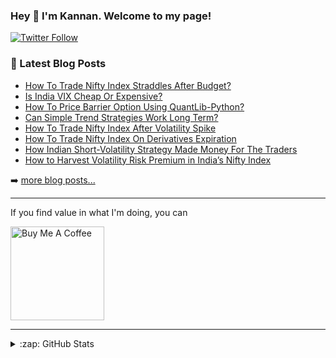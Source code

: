 ### Hey 👋 I'm Kannan. Welcome to my page!


[![Twitter Follow](https://img.shields.io/twitter/follow/kannansi?color=1DA1F2&logo=twitter&style=for-the-badge)](https://twitter.com/intent/follow?original_referer=https%3A%2F%2Fgithub.com%2Fkannansi&screen_name=kannansi)

### :pencil: Latest Blog Posts
<!-- BLOG-POST-LIST:START -->
- [How To Trade Nifty Index Straddles After Budget?](https://kannansi.medium.com/how-to-trade-nifty-index-straddles-after-budget-3c333ffeee00)
- [Is India VIX Cheap Or Expensive?](https://kannansi.medium.com/is-india-vix-cheap-or-expensive-b0cc2a04dec4?source=rss-b9ef9ca30a5e------2)
- [How To Price Barrier Option Using QuantLib-Python?](https://kannansi.medium.com/how-to-price-barrier-option-using-quantlib-python-ee4b1fff2448?source=rss-b9ef9ca30a5e------2)
- [Can Simple Trend Strategies Work Long Term?](https://kannansi.medium.com/can-simple-trend-strategies-work-long-term-9186a8f14948?source=rss-b9ef9ca30a5e------2)
- [How To Trade Nifty Index After Volatility Spike](https://kannansi.medium.com/how-to-trade-nifty-index-after-volatility-spike-28b362bfef7f?source=rss-b9ef9ca30a5e------2)
- [How To Trade Nifty Index On Derivatives Expiration](https://kannansi.medium.com/how-to-trade-nifty-index-on-derivatives-expiration-127a32c71aed?source=rss-b9ef9ca30a5e------2)
- [How Indian Short-Volatility Strategy Made Money For The Traders](https://kannansi.medium.com/how-indian-short-volatility-strategy-made-money-for-the-traders-f8aab1ea0ef8?source=rss-b9ef9ca30a5e------2)
- [How to Harvest Volatility Risk Premium in India’s Nifty Index](https://kannansi.medium.com/how-to-harvest-volatility-risk-premium-in-indias-nifty-index-f8b320019930?source=rss-b9ef9ca30a5e------2)
<!-- BLOG-POST-LIST:END -->

➡️ [more blog posts...](https://kannansi.medium.com/)

---

If you find value in what I'm doing, you can

<a href="https://www.buymeacoffee.com/kannansi" target="_blank"><img src="https://cdn.buymeacoffee.com/buttons/v2/default-yellow.png" alt="Buy Me A Coffee" width="150" ></a>

---

<details>
  <summary>:zap: GitHub Stats</summary>

  <img src="https://github-readme-stats.vercel.app/api?username=kannansingaravelu&show_icons=true&count_private=true&hide=contribs,prs,issues" alt="Kannan Singaravelu GitHub Stats" />

</details>

[twitter]: https://twitter.com/kannansi
